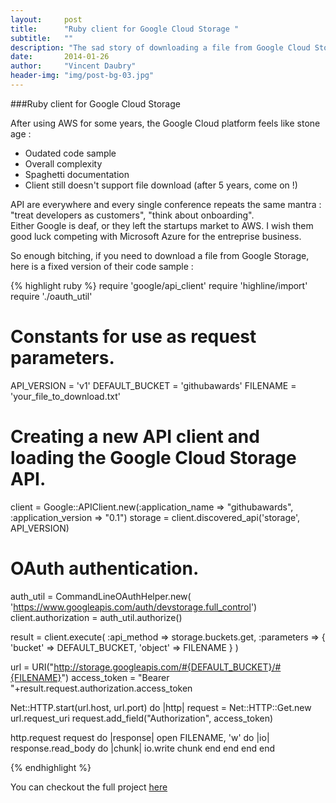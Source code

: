 ```yaml
---
layout:     post
title:      "Ruby client for Google Cloud Storage "
subtitle:   ""
description: "The sad story of downloading a file from Google Cloud Storage in Ruby"
date:       2014-01-26
author:     "Vincent Daubry"
header-img: "img/post-bg-03.jpg"
---
```


###Ruby client for Google Cloud Storage 

After using AWS  for some years, the Google Cloud platform feels like stone age :

* Oudated code sample
* Overall complexity
* Spaghetti documentation 
* Client still doesn't support file download (after 5 years, come on !)

API are everywhere and every single conference repeats the same mantra : "treat developers as customers", "think about onboarding".<br>
Either Google is deaf, or they left the startups market to AWS. I wish them good luck competing with Microsoft Azure for the entreprise business.

So enough bitching, if you need to download a file from Google Storage, here is a fixed version of their code sample :

{% highlight ruby %}
require 'google/api_client'
require 'highline/import'
require './oauth_util'

# Constants for use as request parameters.
API_VERSION = 'v1'
DEFAULT_BUCKET = 'githubawards'
FILENAME = 'your_file_to_download.txt'

# Creating a new API client and loading the Google Cloud Storage API.
client = Google::APIClient.new(:application_name => "githubawards", :application_version => "0.1")
storage = client.discovered_api('storage', API_VERSION)

# OAuth authentication.
auth_util = CommandLineOAuthHelper.new(
  'https://www.googleapis.com/auth/devstorage.full_control')
client.authorization = auth_util.authorize()

result = client.execute(
        :api_method => storage.buckets.get,
        :parameters => { 'bucket' => DEFAULT_BUCKET, 'object' => FILENAME }
      )

url = URI("http://storage.googleapis.com/#{DEFAULT_BUCKET}/#{FILENAME}")
access_token = "Bearer "+result.request.authorization.access_token

Net::HTTP.start(url.host, url.port) do |http|
  request = Net::HTTP::Get.new url.request_uri
  request.add_field("Authorization", access_token)

  http.request request do |response|
    open FILENAME, 'w' do |io|
      response.read_body do |chunk|
        io.write chunk
      end
    end
  end
end


{% endhighlight %}


You can checkout the full project [here](https://github.com/vdaubry/storage-getting-started-ruby)